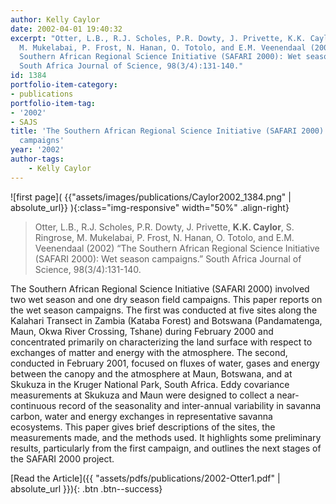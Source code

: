 ```yaml
---
author: Kelly Caylor
date: 2002-04-01 19:40:32
excerpt: "Otter, L.B., R.J. Scholes, P.R. Dowty, J. Privette, K.K. Caylor, S. Ringrose,
  M. Mukelabai, P. Frost, N. Hanan, O. Totolo, and E.M. Veenendaal (2002) \u201CThe
  Southern African Regional Science Initiative (SAFARI 2000): Wet season campaigns.\u201D
  South Africa Journal of Science, 98(3/4):131-140."
id: 1384
portfolio-item-category:
- publications
portfolio-item-tag:
- '2002'
- SAJS
title: 'The Southern African Regional Science Initiative (SAFARI 2000): Wet season
  campaigns'
year: '2002'
author-tags:
    - Kelly Caylor
---
```


![first page]( {{"assets/images/publications/Caylor2002_1384.png" | absolute_url}} ){:class="img-responsive" width="50%" .align-right}

> Otter, L.B., R.J. Scholes, P.R. Dowty, J. Privette, **K.K. Caylor**, S. Ringrose, M. Mukelabai, P. Frost, N. Hanan, O. Totolo, and E.M. Veenendaal (2002) “The Southern African Regional Science Initiative (SAFARI 2000): Wet season campaigns.” South Africa Journal of Science, 98(3/4):131-140.


The Southern African Regional Science Initiative (SAFARI 2000) involved two wet season and one dry season field campaigns. This paper reports on the wet season campaigns. The first was conducted at five sites along the Kalahari Transect in Zambia (Kataba Forest) and Botswana (Pandamatenga, Maun, Okwa River Crossing, Tshane) during February 2000 and concentrated primarily on characterizing the land surface with respect to exchanges of matter and energy with the atmosphere. The second, conducted in February 2001, focused on fluxes of water, gases and energy between the canopy and the atmosphere at Maun, Botswana, and at Skukuza in the Kruger National Park, South Africa. Eddy covariance measurements at Skukuza and Maun were designed to collect a near-continuous record of the seasonality and inter-annual variability in savanna carbon, water and energy exchanges in representative savanna ecosystems. This paper gives brief descriptions of the sites, the measurements made, and the methods used. It highlights some preliminary results, particularly from the first campaign, and outlines the next stages of the SAFARI 2000 project.


[Read the Article]({{ "assets/pdfs/publications/2002-Otter1.pdf" | absolute_url }}){: .btn .btn--success}